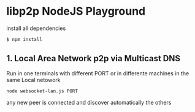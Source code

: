 
# libp2p NodeJS Playground

install all dependencies

```bash
$ npm install
```


## 1. Local Area Network p2p via Multicast DNS

Run in one terminals with different PORT or in differente machines in the same Local netowork

`node websocket-lan.js PORT`

any new peer is connected and discover automatically the others

